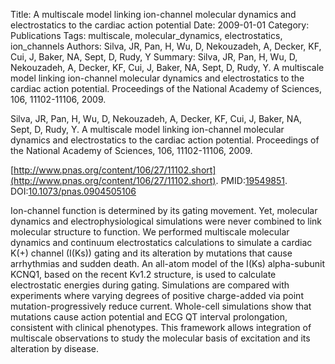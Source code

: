 Title: A multiscale model linking ion-channel molecular dynamics and electrostatics to the cardiac action potential
Date: 2009-01-01
Category: Publications
Tags: multiscale, molecular_dynamics, electrostatics, ion_channels
Authors: Silva, JR, Pan, H, Wu, D, Nekouzadeh, A, Decker, KF, Cui, J, Baker, NA, Sept, D, Rudy, Y
Summary: Silva, JR, Pan, H, Wu, D, Nekouzadeh, A, Decker, KF, Cui, J, Baker, NA, Sept, D, Rudy, Y. A multiscale model linking ion-channel molecular dynamics and electrostatics to the cardiac action potential. Proceedings of the National Academy of Sciences, 106, 11102-11106, 2009. 

Silva, JR, Pan, H, Wu, D, Nekouzadeh, A, Decker, KF, Cui, J, Baker, NA, Sept, D, Rudy, Y. A multiscale model linking ion-channel molecular dynamics and electrostatics to the cardiac action potential. Proceedings of the National Academy of Sciences, 106, 11102-11106, 2009. 

[http://www.pnas.org/content/106/27/11102.short](http://www.pnas.org/content/106/27/11102.short). PMID:[19549851](http://www.ncbi.nlm.nih.gov/pubmed/19549851). DOI:[10.1073/pnas.0904505106](http://dx.doi.org/10.1073/pnas.0904505106)

Ion-channel function is determined by its gating movement. Yet, molecular dynamics and electrophysiological simulations were never combined to link molecular structure to function. We performed multiscale molecular dynamics and continuum electrostatics calculations to simulate a cardiac K(+) channel (I(Ks)) gating and its alteration by mutations that cause arrhythmias and sudden death. An all-atom model of the I(Ks) alpha-subunit KCNQ1, based on the recent Kv1.2 structure, is used to calculate electrostatic energies during gating. Simulations are compared with experiments where varying degrees of positive charge-added via point mutation-progressively reduce current. Whole-cell simulations show that mutations cause action potential and ECG QT interval prolongation, consistent with clinical phenotypes. This framework allows integration of multiscale observations to study the molecular basis of excitation and its alteration by disease.
